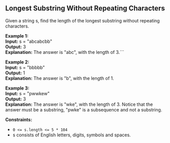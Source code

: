 ## Longest Substring Without Repeating Characters

Given a string s, find the length of the longest  substring  without repeating characters.

 

**Example 1:**  
**Input:** s = "abcabcbb"  
**Output:** 3  
**Explanation:** The answer is "abc", with the length of 3.```

**Example 2:**  
**Input:** s = "bbbbb"  
**Output:** 1  
**Explanation:** The answer is "b", with the length of 1.

**Example 3:**  
**Input:** s = "pwwkew"  
**Output:** 3  
**Explanation:** The answer is "wke", with the length of 3. Notice that the answer must be a substring, "pwke" is a subsequence and not a substring.
 

**Constraints:** 

- `0 <= s.length <= 5 * 104`
- s consists of English letters, digits, symbols and spaces.
